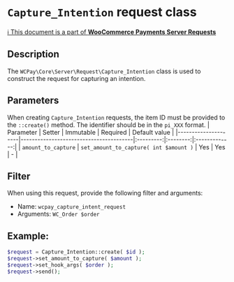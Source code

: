 # `Capture_Intention` request class

[ℹ️ This document is a part of __WooCommerce Payments Server Requests__](../requests.md)

## Description

The `WCPay\Core\Server\Request\Capture_Intention` class is used to construct the request for capturing an intention.

## Parameters

When creating `Capture_Intention` requests, the item ID must be provided to the `::create()` method. The identifier should be in the `pi_XXX` format.
| Parameter           | Setter                                 | Immutable | Required | Default value |
|---------------------|----------------------------------------|:---------:|:--------:|:-------------:|
| `amount_to_capture` | `set_amount_to_capture( int $amount )` |    Yes    |   Yes    |       -       |


## Filter

When using this request, provide the following filter and arguments:

- Name: `wcpay_capture_intent_request`
- Arguments: `WC_Order $order`

## Example:

```php
$request = Capture_Intention::create( $id );
$request->set_amount_to_capture( $amount );
$request->set_hook_args( $order );
$request->send();
```
